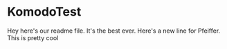 KomodoTest
==========
Hey here's our readme file.  It's the best ever.
Here's a new line for Pfeiffer.
This is pretty cool
